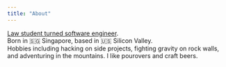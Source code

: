 ```yaml
---
title: "About"
---
```


[Law student turned software engineer](https://medium.com/@fabianterh/celebrating-1-year-as-a-software-engineer-e21148e307c0).\
Born in <nowrap>🇸🇬 Singapore</nowrap>, based in 🇺🇸 Silicon Valley.\
Hobbies including hacking on side projects, fighting gravity on rock walls, and adventuring in the mountains. I like pourovers and craft beers.

